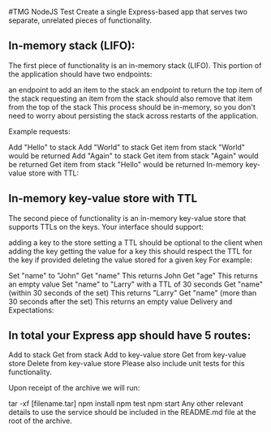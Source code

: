 #TMG NodeJS Test
Create a single Express-based app that serves two separate, unrelated pieces of functionality.

## In-memory stack (LIFO):
The first piece of functionality is an in-memory stack (LIFO). This portion of the application should have two endpoints:

an endpoint to add an item to the stack
an endpoint to return the top item of the stack
requesting an item from the stack should also remove that item from the top of the stack
This process should be in-memory, so you don't need to worry about persisting the stack across restarts of the application.

Example requests:

Add "Hello" to stack
Add "World" to stack
Get item from stack
"World" would be returned
Add "Again" to stack
Get item from stack
"Again" would be returned
Get item from stack
"Hello" would be returned
In-memory key-value store with TTL:

## In-memory key-value store with TTL
The second piece of functionality is an in-memory key-value store that supports TTLs on the keys. Your interface should support:

adding a key to the store
setting a TTL should be optional to the client when adding the key
getting the value for a key
this should respect the TTL for the key if provided
deleting the value stored for a given key
For example:

Set "name" to "John"
Get "name"
This returns John
Get "age"
This returns an empty value
Set "name" to "Larry" with a TTL of 30 seconds
Get "name" (within 30 seconds of the set)
This returns "Larry"
Get "name" (more than 30 seconds after the set)
This returns an empty value
Delivery and Expectations:

## In total your Express app should have 5 routes:

Add to stack
Get from stack
Add to key-value store
Get from key-value store
Delete from key-value store
Please also include unit tests for this functionality.

Upon receipt of the archive we will run:

tar -xf [filename.tar]
npm install
npm test
npm start
Any other relevant details to use the service should be included in the README.md file at the root of the archive.
